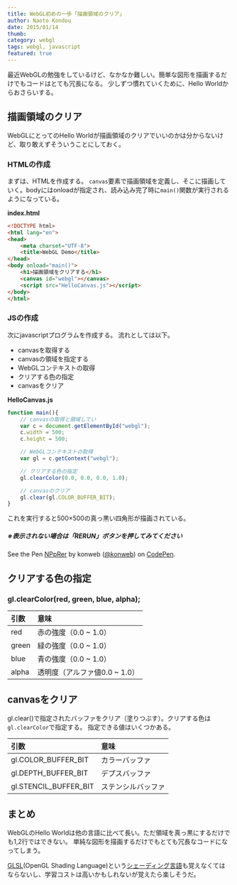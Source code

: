 ```yaml
---
title: WebGL初めの一歩「描画領域のクリア」
author: Naoto Kondou
date: 2015/01/14
thumb:
category: webgl
tags: webgl, javascript
featured: true
---
```


最近WebGLの勉強をしているけど、なかなか難しい。簡単な図形を描画するだけでもコードはとても冗長になる。
少しずつ慣れていくために、Hello Worldからおさらいする。

## 描画領域のクリア
WebGLにとってのHello Worldが描画領域のクリアでいいのかは分からないけど、取り敢えずそういうことにしておく。

### HTMLの作成
まずは、HTMLを作成する。
`canvas`要素で描画領域を定義し、そこに描画していく。bodyにはonloadが指定され、読み込み完了時に`main()`関数が実行されるようになっている。

**index.html**

```html
<!DOCTYPE html>
<html lang="en">
<head>
	<meta charset="UTF-8">
	<title>WebGL Demo</title>
</head>
<body onload="main()">
	<h1>描画領域をクリアする</h1>
	<canvas id="webgl"></canvas>
	<script src="HelloCanvas.js"></script>
</body>
</html>
```


### JSの作成
次にjavascriptプログラムを作成する。
流れとしては以下。

- canvasを取得する
- canvasの領域を指定する
- WebGLコンテキストの取得
- クリアする色の指定
- canvasをクリア

**HelloCanvas.js**

```js
function main(){
	// canvasの取得と領域してい
	var c = document.getElementById("webgl");
	c.width = 500;
	c.height = 500;

	// WebGLコンテキストの取得
	var gl = c.getContext("webgl");

	// クリアする色の指定
	gl.clearColor(0.0, 0.0, 0.0, 1.0);

	// canvasのクリア
	gl.clear(gl.COLOR_BUFFER_BIT);
}
```

これを実行すると500×500の真っ黒い四角形が描画されている。
##### _※表示されない場合は「RERUN」ボタンを押してみてください_

<p data-height="400" data-theme-id="8514" data-slug-hash="NPpRer" data-default-tab="result" data-user="konweb" class='codepen'>See the Pen <a href='http://codepen.io/konweb/pen/NPpRer/'>NPpRer</a> by konweb (<a href='http://codepen.io/konweb'>@konweb</a>) on <a href='http://codepen.io'>CodePen</a>.</p>
<script async src="//assets.codepen.io/assets/embed/ei.js"></script>

## クリアする色の指定
### gl.clearColor(red, green, blue, alpha);
| 引数 | 意味 |
|:-----------|:------------|
| red | 赤の強度（0.0 ~ 1.0） |
| green | 緑の強度（0.0 ~ 1.0） |
| blue | 青の強度（0.0 ~ 1.0） |
| alpha | 透明度（アルファ値0.0 ~ 1.0） |

## canvasをクリア
gl.clear()で指定されたバッファをクリア（塗りつぶす）。クリアする色は`gl.clearColor`で指定する。
指定できる値はいくつかある。

| 引数 | 意味 |
|:-----------|:------------|
| gl.COLOR\_BUFFER_BIT | カラーバッファ |
| gl.DEPTH\_BUFFER_BIT | デプスバッファ |
| gl.STENCIL\_BUFFER_BIT | ステンシルバッファ |

## まとめ
WebGLのHello Worldは他の言語に比べて長い。ただ領域を真っ黒にするだけでも1,2行ではできない。
単純な図形を描画するだけでもとても冗長なコードになってしまう。

[GLSL](https://www.opengl.org/documentation/glsl/)(OpenGL Shading Language)という[シェーディング言語](http://ja.wikipedia.org/wiki/%E3%82%B7%E3%82%A7%E3%83%BC%E3%83%87%E3%82%A3%E3%83%B3%E3%82%B0%E8%A8%80%E8%AA%9E)も覚えなくてはならないし、学習コストは高いかもしれないが覚えたら楽しそうだ。
